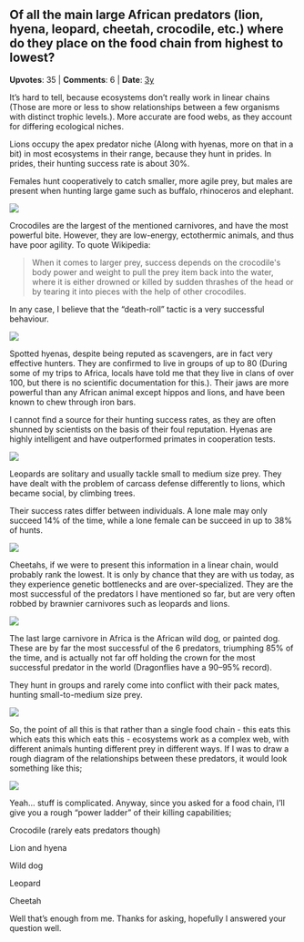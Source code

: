 ## Of all the main large African predators (lion, hyena, leopard, cheetah, crocodile, etc.) where do they place on the food chain from highest to lowest?
    
**Upvotes**: 35 | **Comments**: 6 | **Date**: [3y](https://www.quora.com/Of-all-the-main-large-African-predators-lion-hyena-leopard-cheetah-crocodile-etc-where-do-they-place-on-the-food-chain-from-highest-to-lowest/answer/Gary-Meaney)

It’s hard to tell, because ecosystems don’t really work in linear chains (Those are more or less to show relationships between a few organisms with distinct trophic levels.). More accurate are food webs, as they account for differing ecological niches.

Lions occupy the apex predator niche (Along with hyenas, more on that in a bit) in most ecosystems in their range, because they hunt in prides. In prides, their hunting success rate is about 30%.

Females hunt cooperatively to catch smaller, more agile prey, but males are present when hunting large game such as buffalo, rhinoceros and elephant.

![](https://qph.fs.quoracdn.net/main-qimg-8c45f3d47192474ee25c8432da898e05.webp)

Crocodiles are the largest of the mentioned carnivores, and have the most powerful bite. However, they are low-energy, ectothermic animals, and thus have poor agility. To quote Wikipedia:

> When it comes to larger prey, success depends on the crocodile's body power and weight to pull the prey item back into the water, where it is either drowned or killed by sudden thrashes of the head or by tearing it into pieces with the help of other crocodiles.

In any case, I believe that the “death-roll” tactic is a very successful behaviour.

![](https://qph.fs.quoracdn.net/main-qimg-61d398de88c3f57d357176980217e6f6-lq)

Spotted hyenas, despite being reputed as scavengers, are in fact very effective hunters. They are confirmed to live in groups of up to 80 (During some of my trips to Africa, locals have told me that they live in clans of over 100, but there is no scientific documentation for this.). Their jaws are more powerful than any African animal except hippos and lions, and have been known to chew through iron bars.

I cannot find a source for their hunting success rates, as they are often shunned by scientists on the basis of their foul reputation. Hyenas are highly intelligent and have outperformed primates in cooperation tests.

![](https://qph.fs.quoracdn.net/main-qimg-dc1f0fcaff222ed162631395bb6b44db-lq)

Leopards are solitary and usually tackle small to medium size prey. They have dealt with the problem of carcass defense differently to lions, which became social, by climbing trees.

Their success rates differ between individuals. A lone male may only succeed 14% of the time, while a lone female can be succeed in up to 38% of hunts.

![](https://qph.fs.quoracdn.net/main-qimg-ba0372140122923fd730e73cdeefb84f-pjlq)

Cheetahs, if we were to present this information in a linear chain, would probably rank the lowest. It is only by chance that they are with us today, as they experience genetic bottlenecks and are over-specialized. They are the most successful of the predators I have mentioned so far, but are very often robbed by brawnier carnivores such as leopards and lions.

![](https://qph.fs.quoracdn.net/main-qimg-86ff8277e397b2bfcace35d9db77a459-lq)

The last large carnivore in Africa is the African wild dog, or painted dog. These are by far the most successful of the 6 predators, triumphing 85% of the time, and is actually not far off holding the crown for the most successful predator in the world (Dragonflies have a 90–95% record).

They hunt in groups and rarely come into conflict with their pack mates, hunting small-to-medium size prey.

![](https://qph.fs.quoracdn.net/main-qimg-df784e5ced266d520a32bbda8f40cd30-pjlq)

So, the point of all this is that rather than a single food chain - this eats this which eats this which eats this - ecosystems work as a complex web, with different animals hunting different prey in different ways. If I was to draw a rough diagram of the relationships between these predators, it would look something like this;

![](https://qph.fs.quoracdn.net/main-qimg-a8f56bccb47c117eaca755ee63976227-pjlq)

Yeah… stuff is complicated. Anyway, since you asked for a food chain, I’ll give you a rough “power ladder” of their killing capabilities;

Crocodile (rarely eats predators though)

Lion and hyena

Wild dog

Leopard

Cheetah

Well that’s enough from me. Thanks for asking, hopefully I answered your question well.

